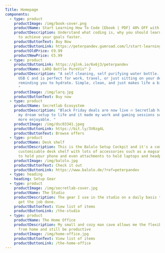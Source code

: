 ```yaml
---
Title: Homepage
components:
  - type: product
    productImage: /img/book-cover.png
    productName: Start Learning How To Code [Ebook | PDF] 40% OFF with code BF40
    productDescription: Understand what coding is, why you should learn it and how
      to achieve your goals faster.
    productButtonText: Buy Now
    productButtonLink: https://peterpandev.gumroad.com/l/start-learning-how-to-code/BF40
    productOldPrice: €9.99
    productNewPrice: €5.99
  - type: product
    productButtonLink: https://glnk.io/6x6j3/peterpandev
    productName: LARQ Bottle PureVis™ 2
    productDescription: "A self cleaning, self purifying water bottle. Charged by
      USB C and is perfect for work, travel, or just sitting on your desk
      reminding you to hydrate. Simple, clean, and just makes life a bit easier.
      "
    productImage: /img/larq.jpg
    productButtonText: Buy now
  - type: product
    productName: Secretlab Ecosystem
    productDescription: "Black Friday deals are now live 🔥 Secretlab have brought
      my dream setup to life and it made my work and gaming sessions so much
      more enjoyable. "
    productImage: /img/dsc03341.jpeg
    productButtonLink: https://bit.ly/3V0zg4L
    productButtonText: Browse offers
  - type: product
    productName: Desk shelf
    productDescription: This is the Balolo Setup Cockpit and it's a completely
      customisable desk shelf with lots of accessories such as a magsafe charger
      to hold your phone and even attachments to hold laptops and headphones.
    productImage: /img/balolo.jpg
    productButtonText: Check it out
    productButtonLink: https://www.balolo.de/?ref=peterpandev
  - type: heading
    heading: Setup Gear
  - type: product
    productImage: /img/secretlab-cover.jpg
    productName: The Studio
    productDescription: The gear I use in the studio on a daily basis that helps me
      get the job done.
    productButtonText: View list of items
    productButtonLink: /the-studio
  - type: product
    productName: The Home Office
    productDescription: My small and cozy man cave allows me the flexibility to work
      from home and still be productive
    productImage: /img/home-office.jpg
    productButtonText: View list of items
    productButtonLink: /the-home-office
---
```

